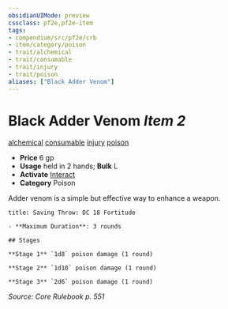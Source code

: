 ```yaml
---
obsidianUIMode: preview
cssclass: pf2e,pf2e-item
tags:
- compendium/src/pf2e/crb
- item/category/poison
- trait/alchemical
- trait/consumable
- trait/injury
- trait/poison
aliases: ["Black Adder Venom"]
---
```

# Black Adder Venom *Item 2*  
[alchemical](../../../rules/traits/alchemical.md)  [consumable](../../../rules/traits/consumable.md)  [injury](../../../rules/traits/injury.md)  [poison](../../../rules/traits/poison.md)  

- **Price** 6 gp
- **Usage** held in 2 hands; **Bulk** L
- **Activate** [Interact](../../../rules/actions/interact.md)
- **Category** Poison

Adder venom is a simple but effective way to enhance a weapon.

```ad-inline-affliction
title: Saving Throw: DC 18 Fortitude

- **Maximum Duration**: 3 rounds

## Stages

**Stage 1** `1d8` poison damage (1 round)

**Stage 2** `1d10` poison damage (1 round)

**Stage 3** `2d6` poison damage (1 round)
```

*Source: Core Rulebook p. 551*